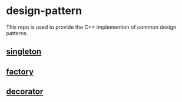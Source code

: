 # design-pattern
This repo is used to provide the C++ implemention of common design patterns.

## [singleton](singleton/singleton.md)
## [factory](factory/factory.md)
## [decorator](decorator/decorator.md)

